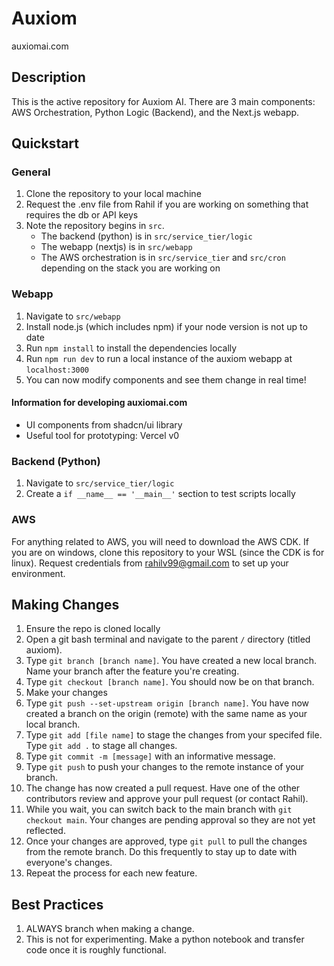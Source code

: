 # Auxiom
auxiomai.com

## Description
This is the active repository for Auxiom AI. There are 3 main components: AWS Orchestration, Python Logic (Backend), and the Next.js webapp. 

## Quickstart
### General
1. Clone the repository to your local machine
2. Request the .env file from Rahil if you are working on something that requires the db or API keys
3. Note the repository begins in `src`.
    - The backend (python) is in `src/service_tier/logic`
    - The webapp (nextjs) is in `src/webapp`
    - The AWS orchestration is in `src/service_tier` and `src/cron` depending on the stack you are working on
  
### Webapp
1. Navigate to `src/webapp`
2. Install node.js (which includes npm) if your node version is not up to date
3. Run `npm install` to install the dependencies locally
4. Run `npm run dev` to run a local instance of the auxiom webapp at `localhost:3000`
5. You can now modify components and see them change in real time!

#### Information for developing auxiomai.com
- UI components from shadcn/ui library
- Useful tool for prototyping: Vercel v0

### Backend (Python)
1. Navigate to `src/service_tier/logic`
2. Create a `if __name__ == '__main__'` section to test scripts locally

### AWS
For anything related to AWS, you will need to download the AWS CDK. If you are on windows, clone this repository to your WSL (since the CDK is for linux). Request credentials from rahilv99@gmail.com to set up your environment.

## Making Changes
1. Ensure the repo is cloned locally
2. Open a git bash terminal and navigate to the parent `/` directory (titled auxiom).
3. Type `git branch [branch name]`. You have created a new local branch. Name your branch after the feature you're creating.
4. Type `git checkout [branch name]`. You should now be on that branch.
5. Make your changes
6. Type `git push --set-upstream origin [branch name]`. You have now created a branch on the origin (remote) with the same name as your local branch.
7. Type `git add [file name]` to stage the changes from your specifed file. Type `git add .` to stage all changes.
8. Type `git commit -m [message]` with an informative message.
9. Type `git push` to push your changes to the remote instance of your branch.
10. The change has now created a pull request. Have one of the other contributors review and approve your pull request (or contact Rahil).
11. While you wait, you can switch back to the main branch with `git checkout main`. Your changes are pending approval so they are not yet reflected.
12. Once your changes are approved, type `git pull` to pull the changes from the remote branch. Do this frequently to stay up to date with everyone's changes.
13. Repeat the process for each new feature.

## Best Practices
1. ALWAYS branch when making a change. 
2. This is not for experimenting. Make a python notebook and transfer code once it is roughly functional.
